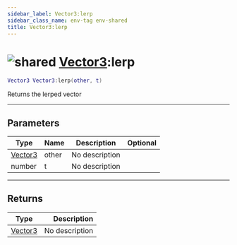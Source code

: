 ```yaml
---
sidebar_label: Vector3:lerp
sidebar_class_name: env-tag env-shared
title: Vector3:lerp
---
```


# <img src='/img/wiki/shared.png' alt='shared' classname='env-tag' /> [Vector3](../vector3/README.md):lerp

```lua
Vector3 Vector3:lerp(other, t)
```

Returns the lerped vector<br/>

-----------------
## Parameters

| Type   | Name | Description | Optional |
| ------ | ---- | ----------- | -------: |
| [Vector3](../vector3/README.md) | other | No description |   |
| number | t | No description |   |

-----------------
## Returns

| Type   | Description |
| ------ | ----------: |
| [Vector3](../vector3/README.md) | No description |
